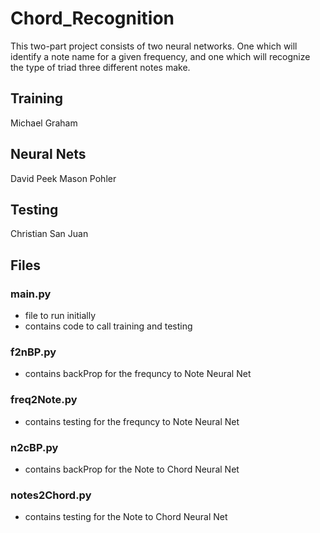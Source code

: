 # Chord_Recognition
This two-part project consists of two neural networks.  One which will identify a note name for a given frequency, and one which will recognize the type of triad three different notes make.

## Training 
  Michael Graham

## Neural Nets
  David Peek
  Mason Pohler
  
## Testing
  Christian San Juan

## Files
### main.py
- file to run initially
- contains code to call training and testing
### f2nBP.py
- contains backProp for the frequncy to Note Neural Net
### freq2Note.py
- contains testing for the frequncy to Note Neural Net
### n2cBP.py
- contains backProp for the Note to Chord Neural Net
### notes2Chord.py
- contains testing for the Note to Chord Neural Net

